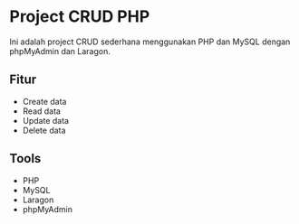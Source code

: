 # Project CRUD PHP

Ini adalah project CRUD sederhana menggunakan PHP dan MySQL dengan phpMyAdmin dan Laragon.

## Fitur
- Create data
- Read data
- Update data
- Delete data

## Tools
- PHP
- MySQL
- Laragon
- phpMyAdmin


